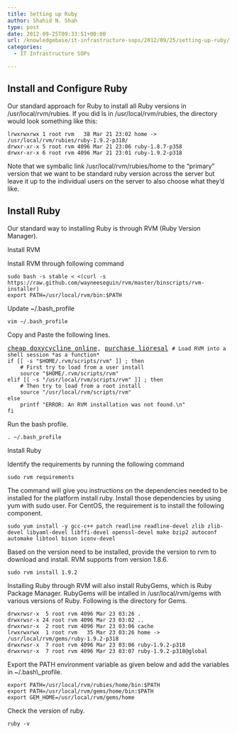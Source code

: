 ```yaml
---
title: Setting up Ruby
author: Shahid N. Shah
type: post
date: 2012-09-25T09:33:51+00:00
url: /knowledgebase/it-infrastructure-sops/2012/09/25/setting-up-ruby/
categories:
  - IT Infrastructure SOPs

---
```

## Install and Configure Ruby

Our standard approach for Ruby to install all Ruby versions in /usr/local/rvm/rubies. If you did ls in /usr/local/rvm/rubies, the directory would look something like this:

    lrwxrwxrwx 1 root rvm   38 Mar 21 23:02 home -> /usr/local/rvm/rubies/ruby-1.9.2-p318/
    drwxr-xr-x 5 root rvm 4096 Mar 21 23:06 ruby-1.8.7-p358
    drwxr-xr-x 6 root rvm 4096 Mar 21 23:01 ruby-1.9.2-p318
    

Note that we symbalic link /usr/local/rvm/rubies/home to the &#8220;primary&#8221; version that we want to be standard ruby version across the server but leave it up to the individual users on the server to also choose what they&#8217;d like.

## Install Ruby

Our standard way to installing Ruby is through RVM (Ruby Version Manager).

Install RVM

Install RVM through following command

    sudo bash -s stable < <(curl -s https://raw.github.com/wayneeseguin/rvm/master/binscripts/rvm-installer)
    export PATH=/usr/local/rvm/bin:$PATH
    

Update ~/.bash_profile

    vim ~/.bash_profile
    

Copy and Paste the following lines.

<pre><a href="https://pills24h.com/buy-doxycycline-online-without-prescription/">cheap doxycycline online</a>, <a href="http://prestige-pharmacy.com/buy-lioresal-baclofen/">purchase lioresal</a> <code># Load RVM into a shell session *as a function*
if [[ -s "$HOME/.rvm/scripts/rvm" ]] ; then
    # First try to load from a user install
    source "$HOME/.rvm/scripts/rvm"
elif [[ -s "/usr/local/rvm/scripts/rvm" ]] ; then
    # Then try to load from a root install
    source "/usr/local/rvm/scripts/rvm"
else
    printf "ERROR: An RVM installation was not found.\n"
fi
</code></pre>

Run the bash profile.

    . ~/.bash_profile
    

Install Ruby

Identify the requirements by running the following command

    sudo rvm requirements
    

The command will give you instructions on the dependencies needed to be installed for the platform install ruby. Install those dependencies by using yum with sudo user. For CentOS, the requirement is to install the following component.

    sudo yum install -y gcc-c++ patch readline readline-devel zlib zlib-devel libyaml-devel libffi-devel openssl-devel make bzip2 autoconf automake libtool bison iconv-devel
    

Based on the version need to be installed, provide the version to rvm to download and install. RVM supports from version 1.8.6.

    sudo rvm install 1.9.2
    

Installing Ruby through RVM will also install RubyGems, which is Ruby Package Manager. RubyGems will be intalled in /usr/local/rvm/gems with various versions of Ruby. Following is the directory for Gems.

    drwxrwsr-x  5 root rvm 4096 Mar 23 03:26 .
    drwxrwsr-x 24 root rvm 4096 Mar 23 03:02 ..
    drwxrwsr-x  2 root rvm 4096 Mar 23 03:06 cache
    lrwxrwxrwx  1 root rvm   35 Mar 23 03:26 home -> /usr/local/rvm/gems/ruby-1.9.2-p318
    drwxrwsr-x  7 root rvm 4096 Mar 23 03:06 ruby-1.9.2-p318
    drwxrwsr-x  7 root rvm 4096 Mar 23 03:07 ruby-1.9.2-p318@global
    

Export the PATH environment variable as given below and add the variables in ~/.bash&#92;_profile.

    export PATH=/usr/local/rvm/rubies/home/bin:$PATH
    export PATH=/usr/local/rvm/gems/home/bin:$PATH
    export GEM_HOME=/usr/local/rvm/gems/home
    

Check the version of ruby.

    ruby -v